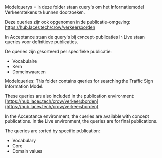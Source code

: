 Modelquerys = in deze folder staan query's om het Informatiemodel Verkeerstekens te kunnen doorzoeken.

Deze queries zijn ook opgenomen in de publicatie-omgeving: https://hub.laces.tech/crow/verkeersborden

In Acceptance staan de query's bij concept-publicaties
In Live staan queries voor definitieve publicaties. 

De queries zijn gesorteerd per specifieke publicatie:
* Vocabulaire
* Kern
* Domeinwaarden

Modelqueries: This folder contains queries for searching the Traffic Sign Information Model.

These queries are also included in the publication environment: [https://hub.laces.tech/crow/verkeersborden](https://hub.laces.tech/crow/verkeersborden)

In the Acceptance environment, the queries are available with concept publications.
In the Live environment, the queries are for final publications.

The queries are sorted by specific publication:
* Vocabulary
* Core
* Domain values